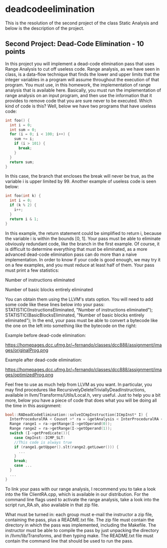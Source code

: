 # deadcodeelimination

This is the resolution of the second project of the class Static Analysis and below is the description of the project.

## Second Project: Dead-Code Elimination - 10 points

In this project you will implement a dead-code elimination pass that uses Range Analysis to cut off useless code. Range analysis, as we have seen in class, is a data-flow technique that finds the lower and upper limits that the integer variables in a program will assume throughout the execution of that program. You must use, in this homework, the implementation of range analysis that is available here. Basically, you must run the implementation of range analysis on an input program, and then use the information that it provides to remove code that you are sure never to be executed. Which kind of code is this? Well, below we have two programs that have useless code:

```c
int foo() {
  int i = 0;
  int sum = 0;
  for (i = 0; i < 100; i++) {
    sum += i;
    if (i > 101) {
      break;
    }
  }
  return sum;
}
```
In this case, the branch that encloses the break will never be true, as the variable i is upper limited by 99. Another example of useless code is seen below:

```c
int foo(int k) {
  int i = 0;
  if (k % 2) {
    i++;
  }
  return i & 1;
}
```
In this example, the return statement could be simplified to return i, because the variable i is within the bounds [0, 1]. Your pass must be able to eliminate obviously redundant code, like the branch in the first example. Of course, it is difficult to determine everything that must be eliminated, as a more advanced dead-code elimination pass can do more than a naive implementation. In order to know if your code is good enough, we may try it on a few examples, and you must reduce at least half of them. Your pass must print a few statistics:

Number of instructions eliminated

Number of basic blocks entirely eliminated

You can obtain them using the LLVM's stats option. You will need to add some code like these lines below into your pass:
STATISTIC(InstructionsEliminated, "Number of instructions eliminated");
STATISTIC(BasicBlocksEliminated,  "Number of basic blocks entirely eliminated");
In the end, your pass must be able to convert a bytecode like the one on the left into something like the bytecode on the right:
 
Example before dead-code elimination: 

https://homepages.dcc.ufmg.br/~fernando/classes/dcc888/assignment/images/originalProg.png
 	 
 
Example after dead-code elimination:
 
https://homepages.dcc.ufmg.br/~fernando/classes/dcc888/assignment/images/optimizedProg.png
 
 
Feel free to use as much help from LLVM as you want. In particular, you may find procedures like RecursivelyDeleteTriviallyDeadInstructions, available in llvm/Transforms/Utils/Local.h, very useful. Just to help you a bit more, below you have a piece of code that does what you will be doing all the time in this assignment:

```c
bool::RADeadCodeElimination::solveICmpInstruction(ICmpInst* I) {
  InterProceduralRA < Cousot >* ra = &getAnalysis < InterProceduralRA < Cousot > >();
  Range range1 = ra->getRange(I->getOperand(0));
  Range range2 = ra->getRange(I->getOperand(1));
  switch (I->getPredicate()){
    case CmpInst::ICMP_SLT:
    //This code is always true
    if (range1.getUpper().slt(range2.getLower())) {
      ...
    }
    break;
    case ...
  }
  ...
}
```
To link your pass with our range analysis, I recommend you to take a look into the file ClientRA.cpp, which is available in our distribution. For the command line flags used to activate the range analysis, take a look into the script run_RA.sh, also available in that zip file.

What must be turned in: each group must e-mail the instructor a zip file, containing the pass, plus a README.txt file. The zip file must contain the directory in which the pass was implemented, including the Makefile. The instructor must be able to compile the pass by just unpacking the directory in /llvm/lib/Transforms, and then typing make. The README.txt file must contain the command line that should be used to run the pass.
